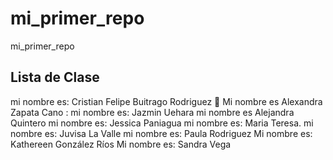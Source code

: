 # mi_primer_repo

mi_primer_repo

## Lista de Clase

mi nombre es: Cristian Felipe Buitrago Rodriguez 🤔
Mi nombre es Alexandra Zapata Cano :
mi nombre es: Jazmin Uehara
mi nombre es Alejandra Quintero 
mi nombre es: Jessica Paniagua 
mi nombre es: Maria Teresa.
mi nombre es: Juvisa La Valle
mi nombre es: Paula Rodriguez
Mi nombre es: Kathereen González Ríos
Mi nombre es: Sandra Vega